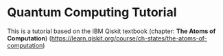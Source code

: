 # Quantum Computing Tutorial

This is a tutorial based on the IBM Qiskit textbook (chapter: **The Atoms of Computation**)
(https://learn.qiskit.org/course/ch-states/the-atoms-of-computation)
